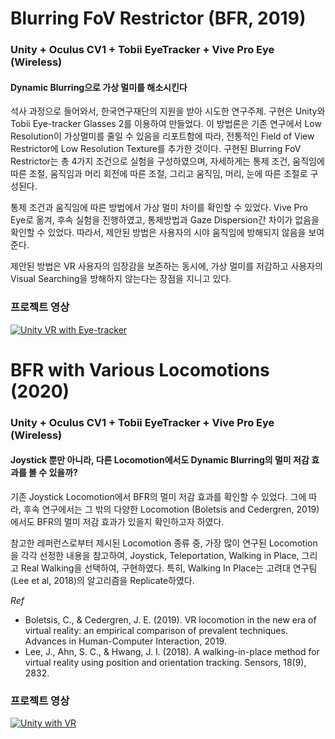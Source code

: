 <h1>Blurring FoV Restrictor (BFR, 2019)</h1>
<h3>Unity + Oculus CV1 + Tobii EyeTracker + Vive Pro Eye (Wireless)</h3>
<h4>Dynamic Blurring으로 가상 멀미를 해소시킨다</h4>
<p>석사 과정으로 들어와서, 한국연구재단의 지원을 받아 시도한 연구주제. 
구현은 Unity와 Tobii Eye-tracker Glasses 2를 이용하여 만들었다.
이 방법론은 기존 연구에서 Low Resolution이 가상멀미를 줄일 수 있음을 리포트함에 따라, 전통적인 Field of View Restrictor에 Low Resolution Texture를 추가한 것이다.
구현된 Blurring FoV Restrictor는 총 4가지 조건으로 실험을 구성하였으며, 자세하게는 통제 조건, 움직임에 따른 조절, 움직임과 머리 회전에 따른 조절, 그리고 움직임, 머리, 눈에 따른 조절로 구성된다.</p>
<p>통제 조건과 움직임에 따른 방법에서 가상 멀미 차이를 확인할 수 있었다.
Vive Pro Eye로 옮겨, 후속 실험을 진행하였고, 통제방법과 Gaze Dispersion간 차이가 없음을 확인할 수 있었다. 따라서, 제안된 방법은 사용자의 시야 움직임에 방해되지 않음을 보여준다.</p>
<p>제안된 방법은 VR 사용자의 임장감을 보존하는 동시에, 가상 멀미를 저감하고 사용자의 Visual Searching을 방해하지 않는다는 장점을 지니고 있다.</p>

<h3>프로젝트 영상</h3>

[![Unity VR with Eye-tracker](http://img.youtube.com/vi/ScoWGe8QFSA/0.jpg)](http://www.youtube.com/watch?v=ScoWGe8QFSA "Blurring FoV Restrictor")

<h1>BFR with Various Locomotions (2020)</h1>
<h3>Unity + Oculus CV1 + Tobii EyeTracker + Vive Pro Eye (Wireless)</h3>
<h4>Joystick 뿐만 아니라, 다른 Locomotion에서도 Dynamic Blurring의 멀미 저감 효과를 볼 수 있을까?</h4>
<p>기존 Joystick Locomotion에서 BFR의 멀미 저감 효과를 확인할 수 있었다. 그에 따라, 후속 연구에서는 그 밖의 다양한 Locomotion (Boletsis and Cedergren, 2019)에서도 BFR의 멀미 저감 효과가 있을지 확인하고자 하였다.</p>
<p>참고한 레퍼런스로부터 제시된 Locomotion 종류 중, 가장 많이 연구된 Locomotion을 각각 선정한 내용을 참고하여, Joystick, Teleportation, Walking in Place, 그리고 Real Walking을 선택하여, 구현하였다. 특히, Walking In Place는 고려대 연구팀 (Lee et al, 2018)의 알고리즘을 Replicate하였다.</p>
<i>Ref</i>
<ul>
  <li>Boletsis, C., & Cedergren, J. E. (2019). VR locomotion in the new era of virtual reality: an empirical comparison of prevalent techniques. Advances in Human-Computer Interaction, 2019.</li>
  <li>Lee, J., Ahn, S. C., & Hwang, J. I. (2018). A walking-in-place method for virtual reality using position and orientation tracking. Sensors, 18(9), 2832.
</li>
</ul>

<h3>프로젝트 영상</h3>

[![Unity with VR](http://img.youtube.com/vi/C_SYNg30jQQ/0.jpg)](http://www.youtube.com/watch?v=C_SYNg30jQQ "BFR with Various Locomotions")


